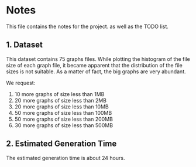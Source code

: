 # Notes
This file contains the notes for the project. as well as the TODO list.

## 1. Dataset
This dataset contains 75 graphs files. While plotting the histogram of the file size of each graph file, it became apparent that the distribution of the file sizes is not suitable.
As a matter of fact, the big graphs are very abundant.

We request: 
1. 10 more graphs of size less than 1MB
2. 20 more graphs of size less than 2MB
3. 20 more graphs of size less than 10MB
4. 50 more graphs of size less than 100MB
5. 50 more graphs of size less than 200MB
6. 30 more graphs of size less than 500MB

## 2. Estimated Generation Time
The estimated generation time is about 24 hours.